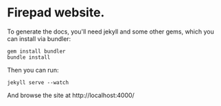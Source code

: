 # Firepad website.

To generate the docs, you'll need jekyll and some other gems, which you can install via bundler:

    gem install bundler
    bundle install

Then you can run: 

    jekyll serve --watch

And browse the site at http://localhost:4000/
